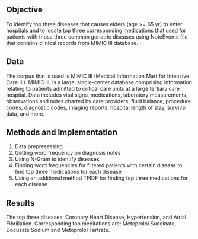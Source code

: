 ## Objective
To identify top three diseases that causes elders (age >= 65 yr) to enter hospitals and to locate top three corresponding medications that used for patients with those three common geriatric diseases using NoteEvents file that contains clinical records from MIMIC III database.

## Data
The corpus that is used is MIMIC III (Medical Information Mart for Intensive Care III). MIMIC-III is a large, single-center database comprising information relating to patients admitted to critical care units at a large tertiary care hospital. Data includes vital signs, medications, laboratory measurements, observations and notes charted by care providers, fluid balance, procedure codes, diagnostic codes, imaging reports, hospital length of stay, survival data, and more.

## Methods and Implementation
1) Data prepresessing
2) Getting word frequency on diagnosis notes
3) Using N-Gram to identify diseases
4) Finding word frequencies for filtered patients with certain disease to find top three medications for each disease
5) Using an additional method TFIDF for finding top three medications for each disease

## Results
The top three diseases: Coronary Heart Disease, Hypertension, and Atrial Fibrillation. Corresponding top meditations are: Metoprolol Succinate, Docusate Sodium and Metoprolol Tartrate.

